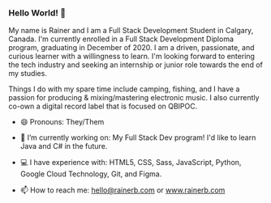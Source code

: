 ### Hello World! 👋

My name is Rainer and I am a Full Stack Development Student in Calgary, Canada. I'm currently
enrolled in a Full Stack Development Diploma program, graduating in December of 2020. I am a driven, passionate, 
and curious learner with a willingness to learn. I'm looking forward to entering the tech industry and seeking an 
internship or junior role towards the end of my studies.

Things I do with my spare time include camping, fishing, and I have a passion for producing & mixing/mastering 
electronic music. I also currently co-own a digital record label that is focused on QBIPOC. 

- 😄 Pronouns: They/Them

- 🔭 I’m currently working on: My Full Stack Dev program! I'd like to learn Java and C# in the future.

- 💻 I have experience with: HTML5, CSS, Sass, JavaScript, Python, Google Cloud Technology, Git, and Figma.

- 📫 How to reach me: hello@rainerb.com or www.rainerb.com


